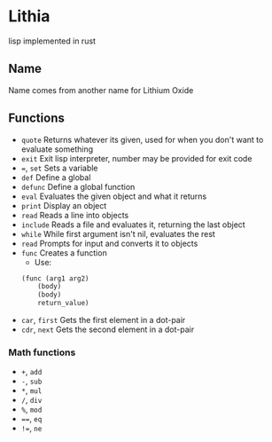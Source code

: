 # Lithia
lisp implemented in rust

## Name
Name comes from another name for Lithium Oxide

## Functions
* `quote` 
Returns whatever its given, used for when you don't want to evaluate something
* `exit`
Exit lisp interpreter, number may be provided for exit code
* `=`, `set`
Sets a variable
* `def`
Define a global
* `defunc`
Define a global function
* `eval`
Evaluates the given object and what it returns
* `print`
Display an object
* `read`
Reads a line into objects
* `include`
Reads a file and evaluates it, returning the last object
* `while`
While first argument isn't nil, evaluates the rest
* `read`
Prompts for input and converts it to objects
* `func`
Creates a function
	* Use:
	```lisp
	(func (arg1 arg2)
		(body)
		(body)
		return_value)
	```
* `car`, `first`
Gets the first element in a dot-pair
* `cdr`, `next`
Gets the second element in a dot-pair

### Math functions
* `+`, `add`
* `-`, `sub`
* `*`, `mul`
* `/`, `div`
* `%`, `mod`
* `==`, `eq`
* `!=`, `ne`
